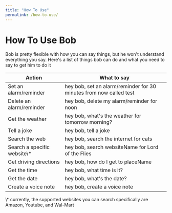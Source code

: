 ```yaml
---
title: "How To Use"
permalink: /how-to-use/
---
```

# How To Use Bob
Bob is pretty flexible with how you can say things, but he won't understand everything you say. Here's a list of things bob can do and what you need to say to get him to do it
<table>
<thead>
	<tr>
		<th>Action</th>
		<th>What to say</th>
	</tr>
</thead>
<tbody>
	<tr><td>Set an alarm/reminder</td><td>hey bob, set an alarm/reminder for 30 minutes from now called test</td></tr>
	<tr><td>Delete an alarm/reminder</td><td>hey bob, delete my alarm/reminder for noon</td></tr>
	<tr><td>Get the weather</td><td>hey bob, what's the weather for tomorrow morning?</td></tr>
	<tr><td>Tell a joke</td><td>hey bob, tell a joke</td></tr>
	<tr><td>Search the web</td><td>hey bob, search the internet for cats</td></tr>
	<tr><td>Search a specific website\*</td><td>hey bob, search websiteName for Lord of the Flies</td></tr>
	<tr><td>Get driving directions</td><td>hey bob, how do I get to placeName</td></tr>
	<tr><td>Get the time</td><td>hey bob, what time is it?</td></tr>
	<tr><td>Get the date</td><td>hey bob, what's the date?</td></tr>
	<tr><td>Create a voice note</td><td>hey bob, create a voice note</td></tr>
</tbody>
</table>
\* currently, the supported websites you can search specifically are Amazon, Youtube, and Wal-Mart
